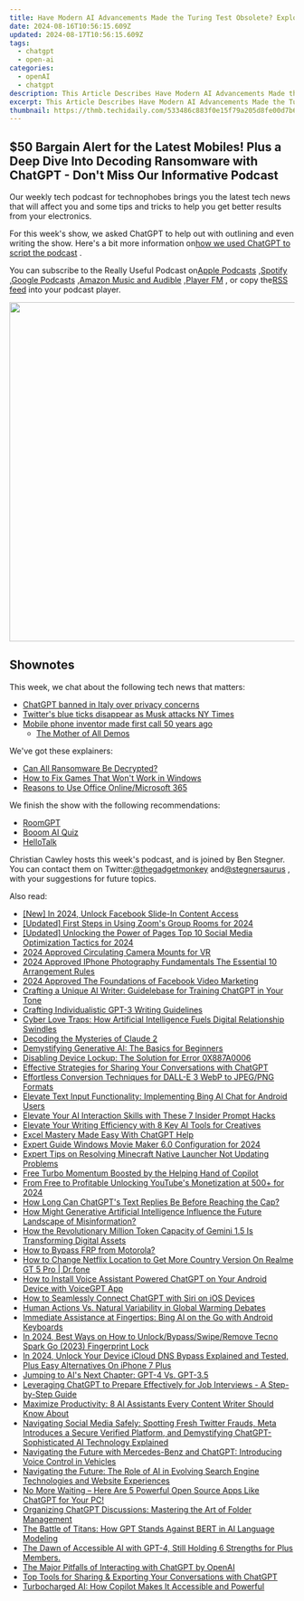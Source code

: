 ```yaml
---
title: Have Modern AI Advancements Made the Turing Test Obsolete? Explore Five Contemporary Assessment Methods
date: 2024-08-16T10:56:15.609Z
updated: 2024-08-17T10:56:15.609Z
tags:
  - chatgpt
  - open-ai
categories:
  - openAI
  - chatgpt
description: This Article Describes Have Modern AI Advancements Made the Turing Test Obsolete? Explore Five Contemporary Assessment Methods
excerpt: This Article Describes Have Modern AI Advancements Made the Turing Test Obsolete? Explore Five Contemporary Assessment Methods
thumbnail: https://thmb.techidaily.com/533486c883f0e15f79a205d8fe00d7b629c80c76eca7c3b378cb3f9eeb4c0bbe.jpg
---
```


## $50 Bargain Alert for the Latest Mobiles! Plus a Deep Dive Into Decoding Ransomware with ChatGPT - Don't Miss Our Informative Podcast

 Our weekly tech podcast for technophobes brings you the latest tech news that will affect you and some tips and tricks to help you get better results from your electronics.

 For this week's show, we asked ChatGPT to help out with outlining and even writing the show. Here's a bit more information on[how we used ChatGPT to script the podcast](https://www.makeuseof.com/i-used-chatgpt-to-script-a-podcast-heres-what-happened/) .

 You can subscribe to the Really Useful Podcast on[Apple Podcasts](https://podcasts.apple.com/gb/podcast/the-really-useful-podcast/id1437847131?mt=2) ,[Spotify](https://open.spotify.com/show/283gDxLd6OTNEpRq6tN7ha) ,[Google Podcasts](https://www.google.com/podcasts?feed=aHR0cHM6Ly9hbmNob3IuZm0vcy8zMWJlNDcwL3BvZGNhc3QvcnNz) ,[Amazon Music and Audible](https://music.amazon.co.uk/podcasts/20ab73d4-5da2-46c7-a17f-dc6eb39bdb48/The-Really-Useful-Podcast) ,[Player FM](https://player.fm/series/the-really-useful-podcast-2491856) , or copy the[RSS feed](https://feeds.transistor.fm/the-really-useful-podcast) into your podcast player.

<!-- affiliate ads begin -->
<a href="https://appsumo.8odi.net/c/5597632/2068407/7443" target="_top" id="2068407"><img src="//a.impactradius-go.com/display-ad/7443-2068407" border="0" alt="" width="1200" height="600"/></a><img height="0" width="0" src="https://appsumo.8odi.net/i/5597632/2068407/7443" style="position:absolute;visibility:hidden;" border="0" />
<!-- affiliate ads end -->
## Shownotes

This week, we chat about the following tech news that matters:

* [ChatGPT banned in Italy over privacy concerns](https://www.bbc.co.uk/news/technology-65139406)
* [Twitter's blue ticks disappear as Musk attacks NY Times](https://www.bbc.co.uk/news/technology-65156216)
* [Mobile phone inventor made first call 50 years ago](https://www.bbc.co.uk/news/technology-65112048)  
  * [The Mother of All Demos](https://www.youtube.com/watch?v=B6rKUf9DWRI)

We've got these explainers:

* [Can All Ransomware Be Decrypted?](https://www.makeuseof.com/can-all-ransomware-be-decrypted/)
* [How to Fix Games That Won't Work in Windows](https://www.makeuseof.com/fix-games-not-working-windows/)
* [Reasons to Use Office Online/Microsoft 365](https://www.makeuseof.com/tag/dont-pay-word-5-reasons-use-office-online/)

We finish the show with the following recommendations:

* [RoomGPT](http://https://www.roomgpt.io/)
* [Booom AI Quiz](https://booom.ai/)
* [HelloTalk](https://www.hellotalk.com/?lang=en)

 Christian Cawley hosts this week's podcast, and is joined by Ben Stegner. You can contact them on Twitter:[@thegadgetmonkey](https://twitter.com/thegadgetmonkey) and[@stegnersaurus](https://twitter.com/stegnersaurus) , with your suggestions for future topics.


<ins class="adsbygoogle"
     style="display:block"
     data-ad-format="autorelaxed"
     data-ad-client="ca-pub-7571918770474297"
     data-ad-slot="1223367746"></ins>



<ins class="adsbygoogle"
     style="display:block"
     data-ad-client="ca-pub-7571918770474297"
     data-ad-slot="8358498916"
     data-ad-format="auto"
     data-full-width-responsive="true"></ins>

<span class="atpl-alsoreadstyle">Also read:</span>
<div><ul>
<li><a href="https://facebook-video-content.techidaily.com/new-in-2024-unlock-facebook-slide-in-content-access/"><u>[New] In 2024, Unlock Facebook Slide-In Content Access</u></a></li>
<li><a href="https://screen-mirroring-recording.techidaily.com/updated-first-steps-in-using-zooms-group-rooms-for-2024/"><u>[Updated] First Steps in Using Zoom's Group Rooms for 2024</u></a></li>
<li><a href="https://facebook-video-content.techidaily.com/updated-unlocking-the-power-of-pages-top-10-social-media-optimization-tactics-for-2024/"><u>[Updated] Unlocking the Power of Pages  Top 10 Social Media Optimization Tactics for 2024</u></a></li>
<li><a href="https://extra-tips.techidaily.com/2024-approved-circulating-camera-mounts-for-vr/"><u>2024 Approved  Circulating Camera Mounts for VR</u></a></li>
<li><a href="https://extra-support.techidaily.com/2024-approved-iphone-photography-fundamentals-the-essential-10-arrangement-rules/"><u>2024 Approved  IPhone Photography Fundamentals  The Essential 10 Arrangement Rules</u></a></li>
<li><a href="https://facebook-video-files.techidaily.com/2024-approved-the-foundations-of-facebook-video-marketing/"><u>2024 Approved  The Foundations of Facebook Video Marketing</u></a></li>
<li><a href="https://tech-haven.techidaily.com/crafting-a-unique-ai-writer-guidelebase-for-training-chatgpt-in-your-tone/"><u>Crafting a Unique AI Writer: Guidelebase for Training ChatGPT in Your Tone</u></a></li>
<li><a href="https://tech-haven.techidaily.com/crafting-individualistic-gpt-3-writing-guidelines/"><u>Crafting Individualistic GPT-3 Writing Guidelines</u></a></li>
<li><a href="https://tech-haven.techidaily.com/cyber-love-traps-how-artificial-intelligence-fuels-digital-relationship-swindles/"><u>Cyber Love Traps: How Artificial Intelligence Fuels Digital Relationship Swindles</u></a></li>
<li><a href="https://tech-haven.techidaily.com/decoding-the-mysteries-of-claude-2/"><u>Decoding the Mysteries of Claude 2</u></a></li>
<li><a href="https://tech-haven.techidaily.com/demystifying-generative-ai-the-basics-for-beginners/"><u>Demystifying Generative AI: The Basics for Beginners</u></a></li>
<li><a href="https://games-able.techidaily.com/disabling-device-lockup-the-solution-for-error-0x887a0006/"><u>Disabling Device Lockup: The Solution for Error 0X887A0006</u></a></li>
<li><a href="https://tech-haven.techidaily.com/effective-strategies-for-sharing-your-conversations-with-chatgpt/"><u>Effective Strategies for Sharing Your Conversations with ChatGPT</u></a></li>
<li><a href="https://tech-haven.techidaily.com/effortless-conversion-techniques-for-dall-e-3-webp-to-jpegpng-formats/"><u>Effortless Conversion Techniques for DALL-E 3 WebP to JPEG/PNG Formats</u></a></li>
<li><a href="https://tech-haven.techidaily.com/elevate-text-input-functionality-implementing-bing-ai-chat-for-android-users/"><u>Elevate Text Input Functionality: Implementing Bing AI Chat for Android Users</u></a></li>
<li><a href="https://tech-haven.techidaily.com/elevate-your-ai-interaction-skills-with-these-7-insider-prompt-hacks/"><u>Elevate Your AI Interaction Skills with These 7 Insider Prompt Hacks</u></a></li>
<li><a href="https://tech-haven.techidaily.com/elevate-your-writing-efficiency-with-8-key-ai-tools-for-creatives/"><u>Elevate Your Writing Efficiency with 8 Key AI Tools for Creatives</u></a></li>
<li><a href="https://tech-haven.techidaily.com/excel-mastery-made-easy-with-chatgpt-help/"><u>Excel Mastery Made Easy With ChatGPT Help</u></a></li>
<li><a href="https://some-knowledge.techidaily.com/expert-guide-windows-movie-maker-60-configuration-for-2024/"><u>Expert Guide  Windows Movie Maker 6.0 Configuration for 2024</u></a></li>
<li><a href="https://win-answers.techidaily.com/expert-tips-on-resolving-minecraft-native-launcher-not-updating-problems/"><u>Expert Tips on Resolving Minecraft Native Launcher Not Updating Problems</u></a></li>
<li><a href="https://tech-haven.techidaily.com/free-turbo-momentum-boosted-by-the-helping-hand-of-copilot/"><u>Free Turbo Momentum Boosted by the Helping Hand of Copilot</u></a></li>
<li><a href="https://youtube-help.techidaily.com/from-free-to-profitable-unlocking-youtubes-monetization-at-500plus-for-2024/"><u>From Free to Profitable  Unlocking YouTube's Monetization at 500+ for 2024</u></a></li>
<li><a href="https://tech-haven.techidaily.com/how-long-can-chatgpts-text-replies-be-before-reaching-the-cap/"><u>How Long Can ChatGPT's Text Replies Be Before Reaching the Cap?</u></a></li>
<li><a href="https://tech-haven.techidaily.com/how-might-generative-artificial-intelligence-influence-the-future-landscape-of-misinformation/"><u>How Might Generative Artificial Intelligence Influence the Future Landscape of Misinformation?</u></a></li>
<li><a href="https://tech-haven.techidaily.com/how-the-revolutionary-million-token-capacity-of-gemini-15-is-transforming-digital-assets/"><u>How the Revolutionary Million Token Capacity of Gemini 1.5 Is Transforming Digital Assets</u></a></li>
<li><a href="https://android-frp.techidaily.com/how-to-bypass-frp-from-motorola-by-drfone-android/"><u>How to Bypass FRP from Motorola?</u></a></li>
<li><a href="https://fake-location.techidaily.com/how-to-change-netflix-location-to-get-more-country-version-on-realme-gt-5-pro-drfone-by-drfone-virtual-android/"><u>How to Change Netflix Location to Get More Country Version On Realme GT 5 Pro | Dr.fone</u></a></li>
<li><a href="https://tech-haven.techidaily.com/how-to-install-voice-assistant-powered-chatgpt-on-your-android-device-with-voicegpt-app/"><u>How to Install Voice Assistant Powered ChatGPT on Your Android Device with VoiceGPT App</u></a></li>
<li><a href="https://tech-haven.techidaily.com/how-to-seamlessly-connect-chatgpt-with-siri-on-ios-devices/"><u>How to Seamlessly Connect ChatGPT with Siri on iOS Devices</u></a></li>
<li><a href="https://tech-haven.techidaily.com/human-actions-vs-natural-variability-in-global-warming-debates/"><u>Human Actions Vs. Natural Variability in Global Warming Debates</u></a></li>
<li><a href="https://tech-haven.techidaily.com/immediate-assistance-at-fingertips-bing-ai-on-the-go-with-android-keyboards/"><u>Immediate Assistance at Fingertips: Bing AI on the Go with Android Keyboards</u></a></li>
<li><a href="https://unlock-android.techidaily.com/in-2024-best-ways-on-how-to-unlockbypassswiperemove-tecno-spark-go-2023-fingerprint-lock-by-drfone-android/"><u>In 2024, Best Ways on How to Unlock/Bypass/Swipe/Remove Tecno Spark Go (2023) Fingerprint Lock</u></a></li>
<li><a href="https://activate-lock.techidaily.com/in-2024-unlock-your-device-icloud-dns-bypass-explained-and-tested-plus-easy-alternatives-on-iphone-7-plus-by-drfone-ios/"><u>In 2024, Unlock Your Device iCloud DNS Bypass Explained and Tested, Plus Easy Alternatives On iPhone 7 Plus</u></a></li>
<li><a href="https://tech-haven.techidaily.com/jumping-to-ais-next-chapter-gpt-4-vs-gpt-35/"><u>Jumping to AI's Next Chapter: GPT-4 Vs. GPT-3.5</u></a></li>
<li><a href="https://tech-haven.techidaily.com/leveraging-chatgpt-to-prepare-effectively-for-job-interviews-a-step-by-step-guide/"><u>Leveraging ChatGPT to Prepare Effectively for Job Interviews - A Step-by-Step Guide</u></a></li>
<li><a href="https://tech-haven.techidaily.com/maximize-productivity-8-ai-assistants-every-content-writer-should-know-about/"><u>Maximize Productivity: 8 AI Assistants Every Content Writer Should Know About</u></a></li>
<li><a href="https://tech-hub.techidaily.com/navigating-social-media-safely-spotting-fresh-twitter-frauds-meta-introduces-a-secure-verified-platform-and-demystifying-chatgpt-sophisticated-ai-technology72/"><u>Navigating Social Media Safely: Spotting Fresh Twitter Frauds, Meta Introduces a Secure Verified Platform, and Demystifying ChatGPT-Sophisticated AI Technology Explained</u></a></li>
<li><a href="https://tech-haven.techidaily.com/navigating-the-future-with-mercedes-benz-and-chatgpt-introducing-voice-control-in-vehicles/"><u>Navigating the Future with Mercedes-Benz and ChatGPT: Introducing Voice Control in Vehicles</u></a></li>
<li><a href="https://tech-haven.techidaily.com/navigating-the-future-the-role-of-ai-in-evolving-search-engine-technologies-and-website-experiences/"><u>Navigating the Future: The Role of AI in Evolving Search Engine Technologies and Website Experiences</u></a></li>
<li><a href="https://tech-haven.techidaily.com/no-more-waiting-here-are-5-powerful-open-source-apps-like-chatgpt-for-your-pc/"><u>No More Waiting – Here Are 5 Powerful Open Source Apps Like ChatGPT for Your PC!</u></a></li>
<li><a href="https://tech-haven.techidaily.com/organizing-chatgpt-discussions-mastering-the-art-of-folder-management/"><u>Organizing ChatGPT Discussions: Mastering the Art of Folder Management</u></a></li>
<li><a href="https://tech-haven.techidaily.com/the-battle-of-titans-how-gpt-stands-against-bert-in-ai-language-modeling/"><u>The Battle of Titans: How GPT Stands Against BERT in AI Language Modeling</u></a></li>
<li><a href="https://tech-haven.techidaily.com/the-dawn-of-accessible-ai-with-gpt-4-still-holding-6-strengths-for-plus-members/"><u>The Dawn of Accessible AI with GPT-4, Still Holding 6 Strengths for Plus Members.</u></a></li>
<li><a href="https://tech-haven.techidaily.com/the-major-pitfalls-of-interacting-with-chatgpt-by-openai/"><u>The Major Pitfalls of Interacting with ChatGPT by OpenAI</u></a></li>
<li><a href="https://tech-haven.techidaily.com/top-tools-for-sharing-and-exporting-your-conversations-with-chatgpt/"><u>Top Tools for Sharing & Exporting Your Conversations with ChatGPT</u></a></li>
<li><a href="https://tech-haven.techidaily.com/turbocharged-ai-how-copilot-makes-it-accessible-and-powerful/"><u>Turbocharged AI: How Copilot Makes It Accessible and Powerful</u></a></li>
</ul></div>
